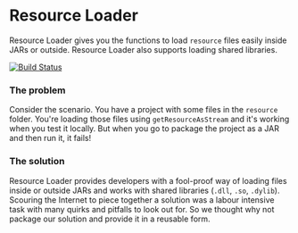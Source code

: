 # Resource Loader

Resource Loader gives you the functions to load `resource` files easily inside JARs or outside. Resource Loader also supports loading shared libraries.

<a href='https://semaphoreci.com/libly/resource-loader'> <img src='https://semaphoreci.com/api/v1/libly/resource-loader/branches/master/badge.svg' alt='Build Status'></a>


### The problem
Consider the scenario. You have a project with some files in the `resource` folder. You're loading those files using `getResourceAsStream` and it's working when you test it locally. But when you go to package the project as a JAR and then run it, it fails!

### The solution
Resource Loader provides developers with a fool-proof way of loading files inside or outside JARs and works with shared libraries (`.dll`, `.so`, `.dylib`). Scouring the Internet to piece together a solution was a labour intensive task with many quirks and pitfalls to look out for. So we thought why not package our solution and provide it in a reusable form.
